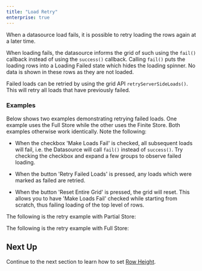 ```yaml
---
title: "Load Retry"
enterprise: true
---
```


When a datasource load fails, it is possible to retry loading the rows again at a later time.


When loading fails, the datasource informs the grid of such using the `fail()` callback instead of using the `success()` callback. Calling `fail()` puts the loading rows into a Loading Failed state which hides the loading spinner. No data is shown in these rows as they are not loaded.


Failed loads can be retried by using the grid API `retryServerSideLoads()`. This will retry all loads that have previously failed.

### Examples

Below shows two examples demonstrating retrying failed loads. One example uses the Full Store while the other uses the Finite Store. Both examples otherwise work identically. Note the following:

- When the checkbox 'Make Loads Fail' is checked, all subsequent loads will fail, i.e. the Datasource will call `fail()` instead of `success()`. Try checking the checkbox and expand a few groups to observe failed loading.

- When the button 'Retry Failed Loads' is pressed, any loads which were marked as failed are retried.

- When the button 'Reset Entire Grid' is pressed, the grid will reset. This allows you to have 'Make Loads Fail' checked while starting from scratch, thus failing loading of the top level of rows.

The following is the retry example with Partial Store:

<grid-example title='Retry Partial Store' name='retry-infinite' type='generated' options='{ "enterprise": true, "extras": ["alasql"], "modules": ["serverside", "rowgrouping"] }'></grid-example>

The following is the retry example with Full Store:

<grid-example title='Retry Full Store' name='retry-full' type='generated' options='{ "enterprise": true, "extras": ["alasql"], "modules": ["serverside", "rowgrouping"] }'></grid-example>

## Next Up

Continue to the next section to learn how to set [Row Height](../server-side-model-row-height/).

